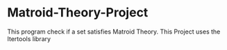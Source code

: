 # Matroid-Theory-Project
This program check if a set satisfies Matroid Theory. This Project uses the Itertools library
